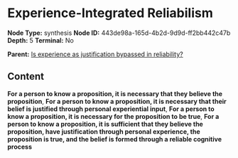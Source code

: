 # Experience-Integrated Reliabilism

**Node Type:** synthesis
**Node ID:** 443de98a-165d-4b2d-9d9d-ff2bb442c47b
**Depth:** 5
**Terminal:** No

**Parent:** [Is experience as justification bypassed in reliability?](is-experience-as-justification-bypassed-in-reliability-antithesis-5067eb8f-8061-45fd-9a10-cfd547ba9754.md)

## Content

**For a person to know a proposition, it is necessary that they believe the proposition**, **For a person to know a proposition, it is necessary that their belief is justified through personal experiential input**, **For a person to know a proposition, it is necessary for the proposition to be true**, **For a person to know a proposition, it is sufficient that they believe the proposition, have justification through personal experience, the proposition is true, and the belief is formed through a reliable cognitive process**
